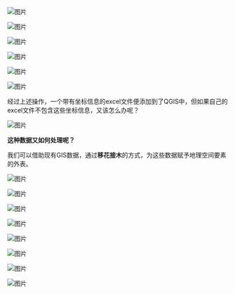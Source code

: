 ![图片](https://mmbiz.qpic.cn/mmbiz_jpg/spZMU6icdHp7tzwTacuBJicnbBMWuibiaHTpBwicQ4Y0P9Hic35XRY5sF5rkAYm084U4icdlqsbWaSIsF8uqCpdTYRAFw/640?wx_fmt=jpeg&tp=webp&wxfrom=5&wx_lazy=1&wx_co=1)

![图片](https://mmbiz.qpic.cn/mmbiz_jpg/spZMU6icdHp7tzwTacuBJicnbBMWuibiaHTptfP4UhLCOaicf7oREnOHPaTW7JqF0ib9esF5BwD0iaojHXAicMn8BbSrqg/640?wx_fmt=jpeg&tp=webp&wxfrom=5&wx_lazy=1&wx_co=1)

![图片](https://mmbiz.qpic.cn/mmbiz_jpg/spZMU6icdHp7tzwTacuBJicnbBMWuibiaHTp7B4jWJwr8J97nszZGic256tia2akXttAdxr6TurT8P7oqZnze8tAibicxw/640?wx_fmt=jpeg&tp=webp&wxfrom=5&wx_lazy=1&wx_co=1)

![图片](https://mmbiz.qpic.cn/mmbiz_jpg/spZMU6icdHp7tzwTacuBJicnbBMWuibiaHTppHNdbicfCyKoaNrosx3TMrNDKPpuKvDSzI4IYy2wOOgeYSBWBic8aCMg/640?wx_fmt=jpeg&tp=webp&wxfrom=5&wx_lazy=1&wx_co=1)

![图片](https://mmbiz.qpic.cn/mmbiz_jpg/spZMU6icdHp7tzwTacuBJicnbBMWuibiaHTpaHTicODKzQvicA3VyNicJcL6Ieyu8YTI36Nxw46icWJgKnR2eHC1icP2udw/640?wx_fmt=jpeg&tp=webp&wxfrom=5&wx_lazy=1&wx_co=1)

![图片](https://mmbiz.qpic.cn/mmbiz_jpg/spZMU6icdHp7tzwTacuBJicnbBMWuibiaHTpIPJAlPvEGDmnQjvs7Yd8tJuMot8RIl9aGIka20GhO6lOGGf4hWkywQ/640?wx_fmt=jpeg&tp=webp&wxfrom=5&wx_lazy=1&wx_co=1)

经过上述操作，一个带有坐标信息的excel文件便添加到了QGIS中，但如果自己的excel文件不包含这些坐标信息，又该怎么办呢？

![图片](https://mmbiz.qpic.cn/mmbiz_jpg/spZMU6icdHp7tzwTacuBJicnbBMWuibiaHTpLhwZt5kOd7026tUgSlEnQQ5ibHnH7nGdSANBrhgKRE4RqKMsQibcDKzw/640?wx_fmt=jpeg&tp=webp&wxfrom=5&wx_lazy=1&wx_co=1)

**这种数据又如何处理呢？**

我们可以借助现有GIS数据，通过**移花接木**的方式，为这些数据赋予地理空间要素的外表。

![图片](https://mmbiz.qpic.cn/mmbiz_jpg/spZMU6icdHp7tzwTacuBJicnbBMWuibiaHTpH5RAsUxsKK0Tza9u2b2ha8F5Pj1qNtguSgsm2DD5ibLibzXHKvsNkt9g/640?wx_fmt=jpeg&tp=webp&wxfrom=5&wx_lazy=1&wx_co=1)

![图片](https://mmbiz.qpic.cn/mmbiz_jpg/spZMU6icdHp7tzwTacuBJicnbBMWuibiaHTphjg0zXPlhyGWEqE1uwftTdssuQEUVexfowtWMPHAG1ZU6HU37SoUpQ/640?wx_fmt=jpeg&tp=webp&wxfrom=5&wx_lazy=1&wx_co=1)

![图片](https://mmbiz.qpic.cn/mmbiz_jpg/spZMU6icdHp7tzwTacuBJicnbBMWuibiaHTpVsALNGelTUhIslx98uvT7zFocbPsHytmoibIDKbkTgM9BoHt3T0HVVg/640?wx_fmt=jpeg&tp=webp&wxfrom=5&wx_lazy=1&wx_co=1)

![图片](https://mmbiz.qpic.cn/mmbiz_jpg/spZMU6icdHp7tzwTacuBJicnbBMWuibiaHTp3nAvMGUqaKkl6Maghj2yGKRj2v7754FibPRyWVDFuoYeOnkKLcc8RBw/640?wx_fmt=jpeg&tp=webp&wxfrom=5&wx_lazy=1&wx_co=1)

![图片](https://mmbiz.qpic.cn/mmbiz_jpg/spZMU6icdHp7tzwTacuBJicnbBMWuibiaHTpQmnAbs8PkicT6Lpkamu6dDKWVYDRAXqL9eXj5Cp6IWdEr3tLcydVryA/640?wx_fmt=jpeg&tp=webp&wxfrom=5&wx_lazy=1&wx_co=1)

![图片](https://mmbiz.qpic.cn/mmbiz_jpg/spZMU6icdHp7tzwTacuBJicnbBMWuibiaHTpVOawSSkFYY34Ylyb7rAPPMdM4icIbz5iaRq9EWafhWiaC8s5bxpa9GRpQ/640?wx_fmt=jpeg&tp=webp&wxfrom=5&wx_lazy=1&wx_co=1)

![图片](https://mmbiz.qpic.cn/mmbiz_jpg/spZMU6icdHp7tzwTacuBJicnbBMWuibiaHTpDTQVRyYmXCsfJh8Kg7iaiapdMWWztKMjRuyOQDgvFafRcM3BxrS6icbgQ/640?wx_fmt=jpeg&tp=webp&wxfrom=5&wx_lazy=1&wx_co=1)

![图片](https://mmbiz.qpic.cn/mmbiz_jpg/spZMU6icdHp7tzwTacuBJicnbBMWuibiaHTpaHjQ6v6f0D0AmJZkdzLic4Bggy5tCrAPcFRIHGfPib24PdsGt8UnnobQ/640?wx_fmt=jpeg&tp=webp&wxfrom=5&wx_lazy=1&wx_co=1)